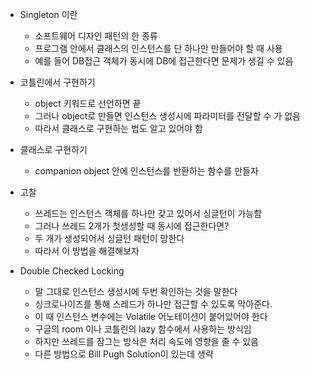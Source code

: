 - Singleton 이란
	- 소프트웨어 디자인 패턴의 한 종류
	- 프로그램 안에서 클래스의 인스턴스를 단 하나만 만들어야 할 때 사용
	- 예를 들어 DB접근 객체가 동시에 DB에 접근한다면 문제가 생길 수 있음

- 코틀린에서 구현하기
	- object 키워드로 선언하면 끝
	- 그러나 object로 만들면 인스턴스 생성시에 파라미터를 전달할 수 가 없음
	- 따라서 클래스로 구현하는 법도 알고 있어야 함

- 클래스로 구현하기
	- companion object 안에 인스턴스를 반환하는 함수를 만들자

- 고찰
	- 쓰레드는 인스턴스 객체를 하나만 갖고 있어서 싱글턴이 가능함
	- 그러나 쓰레드 2개가 첫생성할 때 동시에 접근한다면?
	- 두 개가 생성되어서 싱글턴 패턴이 망한다
	- 따라서 이 방법을 해결해보자

- Double Checked Locking
	- 말 그대로 인스턴스 생성시에 두번 확인하는 것을 말한다
	- 싱크로나이즈를 통해 스레드가 하나만 접근할 수 있도록 막아준다.
	- 이 때 인스턴스 변수에는 Volatile 어노테이션이 붙어있어야 한다
	- 구글의 room 이나 코틀린의 lazy 함수에서 사용하는 방식임
	- 하지만 쓰레드를 잠그는 방식은 처리 속도에 영향을 줄 수 있음
	- 다른 방법으로 Bill Pugh Solution이 있는데 생략

